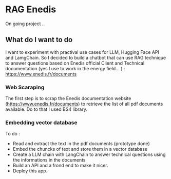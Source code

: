 # RAG Enedis

On going project ..

## What do I want to do 
I want to experiment with practival use cases for LLM, Hugging Face API and LamgChain. So I decided to build a chatbot that can use RAG technique to answer questions based on Enedis official Client and Technical documentation (yes I use to work in the energy field... ) : https://www.enedis.fr/documents

### Web Scaraping 
The first step is to scrap the Enedis documentation website (https://www.enedis.fr/documents) to retrieve the list of all pdf documents available. Do to that I used BS4 library. 

### Embedding vector database
To do : 
- Read and extract the text in the pdf documents (prototype done)
- Embed the chuncks of text and store them in a vector database
- Create a LLM chain with LangChain to answer technical questions using the informations in the documents 
- Build an API and a frond end to make it nicer. 
- Deploy this app. 
